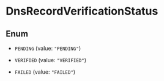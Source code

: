 

# DnsRecordVerificationStatus

## Enum


* `PENDING` (value: `"PENDING"`)

* `VERIFIED` (value: `"VERIFIED"`)

* `FAILED` (value: `"FAILED"`)



